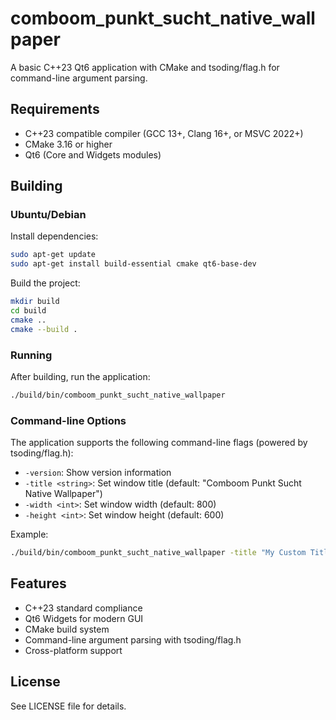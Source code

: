 # comboom_punkt_sucht_native_wallpaper

A basic C++23 Qt6 application with CMake and tsoding/flag.h for command-line argument parsing.

## Requirements

- C++23 compatible compiler (GCC 13+, Clang 16+, or MSVC 2022+)
- CMake 3.16 or higher
- Qt6 (Core and Widgets modules)

## Building

### Ubuntu/Debian

Install dependencies:
```bash
sudo apt-get update
sudo apt-get install build-essential cmake qt6-base-dev
```

Build the project:
```bash
mkdir build
cd build
cmake ..
cmake --build .
```

### Running

After building, run the application:
```bash
./build/bin/comboom_punkt_sucht_native_wallpaper
```

### Command-line Options

The application supports the following command-line flags (powered by tsoding/flag.h):

- `-version`: Show version information
- `-title <string>`: Set window title (default: "Comboom Punkt Sucht Native Wallpaper")
- `-width <int>`: Set window width (default: 800)
- `-height <int>`: Set window height (default: 600)

Example:
```bash
./build/bin/comboom_punkt_sucht_native_wallpaper -title "My Custom Title" -width 1024 -height 768
```

## Features

- C++23 standard compliance
- Qt6 Widgets for modern GUI
- CMake build system
- Command-line argument parsing with tsoding/flag.h
- Cross-platform support

## License

See LICENSE file for details.

